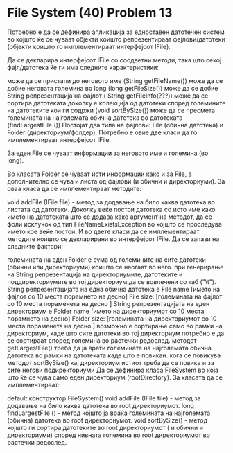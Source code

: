 # File System (40) Problem 13 
Потребно е да се дефинира апликација за едноставен датотечен систем во којшто ќе се чуваат објекти коишто репрезентираат фајлови/датотеки (објекти коишто го имплементираат интерфејсот IFile).

Да се декларира интерфејсот IFile со соодветни методи, така што секој фајл/датотека ќе ги има следните карактеристики:

може да се пристапи до неговото име (String getFileName())
може да се добие неговата големина во long (long getFileSize())
може да се добие String репрезентација на фајлот ( String getFileInfo(???))
може да се сортира датотеката доколку е колекција од датотеки според големините на датотеките кои ги содржи (void sortBySize())
може да се пресмета големината на најголемата обична датотека во датотеката (findLargestFile ())
Постојат два типа на фајлови: File (обична датотека) и Folder (директориум/фолдер). Потребно е овие две класи да го имплементираат интерфејсот IFile.

За еден File се чуваат информации за неговото име и големина (во long).

Во класата Folder се чуваат исти информации како и за File, a дополнително се чува и листа од фајлови (и обични и директориуми). За оваа класа да се имплементираат методите:

void addFile (IFile file) - метод за додавање на било каква датотека во листата од датотеки.
Доколку веќе постои датотека со исто име како името на датотеката што се додава како аргумент на методот, да се фрли исклучок од тип FileNameExistsException во којшто се проследува името кое веќе постои.
И во двете класи да се имплементираат методите коишто се декларирани во интерфејсот IFile. Да се запази на следните фактори:

големината на еден Folder е сума од големините на сите датотеки (обични или директориуми) коишто се наоѓаат во него.
при генерирање на String репрезентација на директориумите, датотеките и поддиректориумите во тој директориум да се вовлечени со таб ("\t").
String репрезентацијата на една обична датотека е File name [името на фајлот со 10 места порамнето на десно] File size: [големината на фајлот со 10 места пораменета на десно ]
String репрезентацијата на еден директориум е Folder name [името на директориумот со 10 места порамнето на десно] Folder size: [големината на директориумот со 10 места пораменета на десно ]
возможно е сортирање само во рамки на директориум, каде што сите датотеки во тој директориум потребно е да се сортираат според големина во растечки редослед.
методот getLargestFile() треба да ја врати големината на најголемата обична датотека во рамки на датотеката каде што е повикан.
кога се повикува методот sortBySize() кај директориум истиот треба да се повика и за сите негови подиректориуми
Да се дефинира класа FileSystem во која што ќе се чува само еден директориум (rootDirectory). За класата да се имплементираат:

default конструктор FileSystem()
void addFile (IFile file) - метод за додавање на било каква датотека во root директориумот.
long findLargestFile () - метод којшто ја враќа големината на најголемата (обична) датотека во root директориумот.
void sortBySize() - метод којшто ги сортира датотеките во root директориумот ( и обични и директориуми) според нивната големина во root директориумот во растечки редослед.